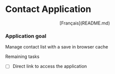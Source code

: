 # Contact Application

<p align=center>
[Français](README.md)
</p>

### Application goal

Manage contact list with a save in browser cache


Remaining tasks

- [ ] Direct link to access the application
